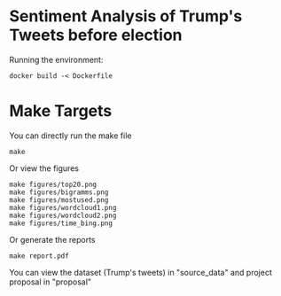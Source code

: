 # Sentiment Analysis of Trump's Tweets before election

Running the environment:

```
docker build -< Dockerfile
```

# Make Targets

You can directly run the make file

```
make
```

Or view the figures

```
make figures/top20.png
make figures/bigramms.png
make figures/mostused.png
make figures/wordcloud1.png
make figures/wordcloud2.png
make figures/time_bing.png
```

Or generate the reports
```
make report.pdf
```

You can view the dataset (Trump's tweets) in "source_data" and project proposal in "proposal"